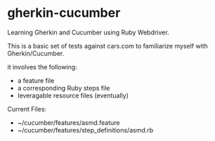 # gherkin-cucumber
Learning Gherkin and Cucumber using Ruby Webdriver.

This is a basic set of tests against cars.com to familiarize myself with Gherkin/Cucumber.

it involves the following:
  - a feature file
  - a corresponding Ruby steps file
  - leveragable resource files (eventually)
  
Current Files:
  - ~/cucumber/features/asmd.feature
  - ~/cucumber/features/step_definitions/asmd.rb
